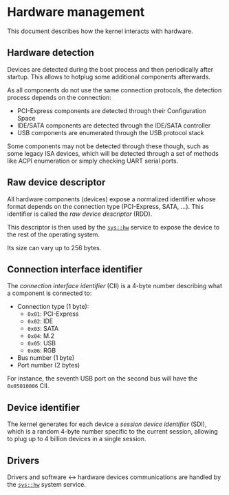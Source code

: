 # Hardware management

This document describes how the kernel interacts with hardware.

## Hardware detection

Devices are detected during the boot process and then periodically after startup. This allows to hotplug some additional components afterwards.

As all components do not use the same connection protocols, the detection process depends on the connection:

* PCI-Express components are detected through their Configuration Space
* IDE/SATA components are detected through the IDE/SATA controller
* USB components are enumerated through the USB protocol stack

Some components may not be detected through these though, such as some legacy ISA devices, which will be detected through a set of methods like ACPI enumeration or simply checking UART serial ports.

## Raw device descriptor

All hardware components (devices) expose a normalized identifier whose format depends on the connection type (PCI-Express, SATA, ...). This identifier is called the _raw device descriptor_ (RDD).

This descriptor is then used by the [`sys::hw`](../services/hw.md) service to expose the device to the rest of the operating system.

Its size can vary up to 256 bytes.

## Connection interface identifier

The *connection interface identifier* (CII) is a 4-byte number describing what a component is connected to:

- Connection type (1 byte):
  - `0x01`: PCI-Express
  - `0x02`: IDE
  - `0x03`: SATA
  - `0x04`: M.2
  - `0x05`: USB
  - `0x06`: RGB
- Bus number (1 byte)
- Port number (2 bytes)

For instance, the seventh USB port on the second bus will have the `0x05010006` CII.

## Device identifier

The kernel generates for each device a _session device identifier_ (SDI), which is a random 4-byte number specific to the current session, allowing to plug up to 4 billion devices in a single session.

## Drivers

Drivers and software <-> hardware devices communications are handled by the [`sys::hw`](../services/hw.md) system service.
